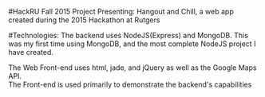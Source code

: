 #HackRU Fall 2015 Project
Presenting: Hangout and Chill, a web app created during the 2015 Hackathon at
Rutgers

#Technologies:
The backend uses NodeJS(Express) and MongoDB.  This was my first time using MongoDB,
and the most complete NodeJS project I have created.

The Web Front-end uses html, jade, and jQuery as well as the Google Maps API.  
The Front-end is used primarily to demonstrate the backend's capabilities
